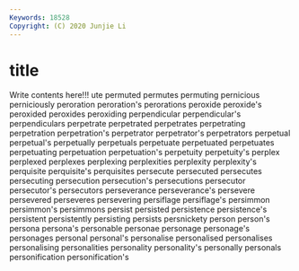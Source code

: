 ```yaml
---
Keywords: 18528
Copyright: (C) 2020 Junjie Li
---
```


# title

Write contents here!!!
ute 
permuted 
permutes 
permuting
pernicious 
perniciously 
peroration 
peroration's 
perorations 
peroxide 
peroxide's 
peroxided 
peroxides 
peroxiding
perpendicular 
perpendicular's 
perpendiculars 
perpetrate 
perpetrated 
perpetrates 
perpetrating 
perpetration 
perpetration's 
perpetrator
perpetrator's 
perpetrators 
perpetual 
perpetual's 
perpetually 
perpetuals 
perpetuate 
perpetuated 
perpetuates 
perpetuating
perpetuation 
perpetuation's 
perpetuity 
perpetuity's 
perplex 
perplexed 
perplexes 
perplexing 
perplexities 
perplexity
perplexity's 
perquisite 
perquisite's 
perquisites 
persecute 
persecuted 
persecutes 
persecuting 
persecution 
persecution's
persecutions 
persecutor 
persecutor's 
persecutors 
perseverance 
perseverance's 
persevere 
persevered 
perseveres 
persevering
persiflage 
persiflage's 
persimmon 
persimmon's 
persimmons 
persist 
persisted 
persistence 
persistence's 
persistent
persistently 
persisting 
persists 
persnickety 
person 
person's 
persona 
persona's 
personable 
personae
personage 
personage's 
personages 
personal 
personal's 
personalise 
personalised 
personalises 
personalising 
personalities
personality 
personality's 
personally 
personals 
personification 
personification's 
